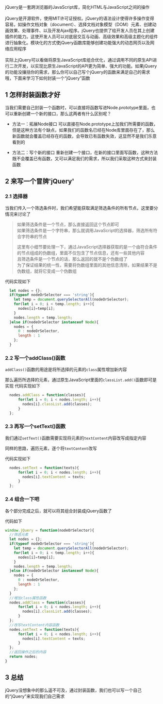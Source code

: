 jQuery是一套跨浏览器的JavaScript库，简化HTML与JavaScript之间的操作<br>
<br>
jQuery是开源软件，使用MIT许可证授权。jQuery的语法设计使得许多操作变得容易，如操作文档对象（document）、选择文档对象模型（DOM）元素、创建动画效果、处理事件、以及开发Ajax程序。jQuery也提供了给开发人员在其上创建插件的能力。这使开发人员可以对底层交互与动画、高级效果和高级主题化的组件进行抽象化。模块化的方式使jQuery函数库能够创建功能强大的动态网页以及网络应用程序<br>
<br>
实际上jQuery可以看做将原生JavaScript库组合优化，通过调用不同的原生API进行二次开发，以实现比原生JavaScript的API更为简单、强大的功能。如果jQuery的功能没攘括你的需求，那么你可以自己写个jQuery的函数来满足自己的需求哦，下面来学习下如何封装一个“jQuery”函数

## 1 怎样封装函数才好
当我们需要自己封装一个函数时，可以直接将函数写进Node.prototype里面，也可以重新创建一个新的接口，那么这两者有什么区别呢？

- 方法一：拓展Node接口
可以直接在Node.prototype上加我们所需要的函数，但是这种方法有个缺点，如果我们的函数名已经在Node库里面存在了，那么新函数就会覆盖已经存在的函数，会导致已有函数失效，这显然不是我们乐意看到的

- 方法二：写个新的接口
重新创建一个接口，在新的接口里面写函数，这种方法既不会覆盖已有函数，又可以满足我们的需求，所以我们采取这种方式来封装函数

## 2 来写一个冒牌'jQuery'
### 2.1 选择器
当我们传入一个筛选条件时，我们希望能获取满足筛选条件的所有节点，这里要分情况来讨论了

>如果筛选条件是一个节点，那么直接返回这个节点即可<br>
>如果筛选条件是一个字符串，那么就调用JavaScript的选择器，筛选所有符合字符串的节点
>
>这里有小细节要处理一下，通过JavaScript选择器获取的是一个由符合条件的节点组成的伪数组，里面不仅包含了节点信息，还有一些其他内容<br>
>且筛选条件是一个节点的话，那么返回的就不是个伪数组了<br>
>为了保证结果的统一性，需要将伪数组里面的其他信息清除，如果结果不是伪数组，就将它变成一个伪数组

代码实现如下
```JavaScript
  let nodes = {};
  if(typeof nodeOrSelector === 'string'){
    let temp = document.querySelectorAll(nodeOrSelector);
    for(let i = 0; i < temp.length; i++){
      nodes[i]=temp[i];
    }
    nodes.length = temp.length;
  }else if(nodeOrSelector instanceof Node){
    nodes = {
      0 : nodeOrSelector,
      length : 1
    };
  }
```

### 2.2 写一个addClass()函数
`addClass()`函数的用途是将所选择的元素的`class`属性增加新内容

那么遍历所选择的元素，通过原生JavaScript里面的`classList.add()`函数即可是实现
代码实现如下
```JavaScript
  nodes.addClass = function(classes){
      for(let i = 0; i < nodes.length; i++){
        nodes[i].classList.add(classes);
      }
  };
```

### 2.3 再写一个setText()函数
我们通过`setText()`函数需要实现将元素的`textContent`内容改写成指定内容

同样的思路，遍历元素，逐个将`textContent`改写

代码实现如下
```JavaScript
  nodes.setText = function(texts){
      for(let i = 0; i < nodes.length; i++){
        nodes[i].textContent = texts;
      }
  };  
```

### 2.4 组合一下吧
各个部分完成之后，就可以将其组合封装成jQuery函数了

代码如下
```JavaScript
window.jQuery = function(nodeOrSelector){
  //筛选元素
  let nodes = {};
  if(typeof nodeOrSelector === 'string'){
    let temp = document.querySelectorAll(nodeOrSelector);
    for(let i = 0; i < temp.length; i++){
      nodes[i]=temp[i];
    }
    nodes.length = temp.length;
  }else if(nodeOrSelector instanceof Node){
    nodes = {
      0 : nodeOrSelector,
      length : 1
    };
  }
  //增加class属性函数
  nodes.addClass = function(classes){
      for(let i = 0; i < nodes.length; i++){
        nodes[i].classList.add(classes);
      }
  };
  //改写textContent内容函数
  nodes.setText = function(texts){
      for(let i = 0; i < nodes.length; i++){
        nodes[i].textContent = texts;
      }
  };  
  //返回操作之后的内容
  return nodes;
}
```

## 3 总结
jQuery没想象中的那么遥不可及，通过封装函数，我们也可以写一个自己的“jQuery”来实现我们自己需求
